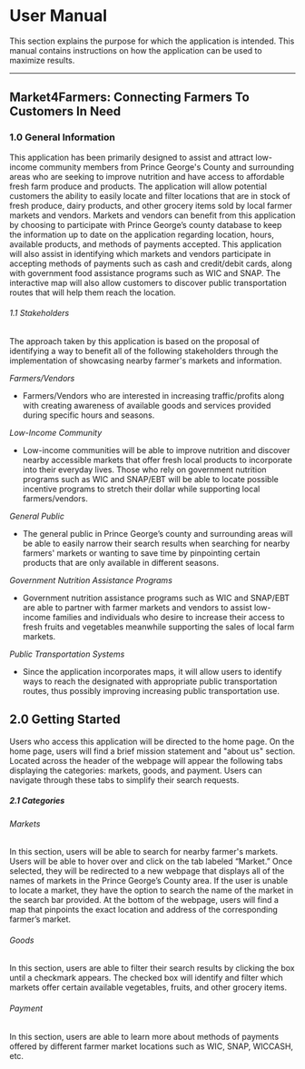 # User Manual

This section explains the purpose for which the application is intended. This manual contains instructions on how the application can be used to maximize results.

---
 
## Market4Farmers: Connecting Farmers To Customers In Need

### 1.0 General Information
This application has been primarily designed to assist and attract low-income community members from Prince George's County and surrounding areas who are seeking to improve nutrition and have access to affordable fresh farm produce and products. The application will allow potential customers the ability to easily locate and filter locations that are in stock of fresh produce, dairy products, and other grocery items sold by local farmer markets and vendors. Markets and vendors can benefit from this application by choosing to participate with Prince George’s county database to keep the information up to date on the application regarding location, hours, available products, and methods of payments accepted. This application will also assist in identifying which markets and vendors participate in accepting methods of payments such as cash and credit/debit cards, along with government food assistance programs such as WIC and SNAP. The interactive map will also allow customers to discover public transportation routes that will help them reach the location. 

###### 1.1 Stakeholders
The approach taken by this application is based on the proposal of identifying a way to benefit all of the following stakeholders through the implementation of showcasing nearby farmer's markets and information. 

*Farmers/Vendors* 

- Farmers/Vendors who are interested in increasing traffic/profits along with creating awareness of available goods and services provided during specific hours and seasons.

*Low-Income Community*

  -   Low-income communities will be able to improve nutrition and discover nearby accessible markets that offer fresh local products to incorporate into their everyday lives. Those who rely on government nutrition programs such as WIC and SNAP/EBT will be able to locate possible incentive programs to stretch their dollar while supporting local farmers/vendors.

*General Public*

 - The general public in Prince George’s county and surrounding areas will be able to easily narrow their search results when searching for nearby farmers' markets or wanting to save time by pinpointing certain products that are only available in different seasons. 
 
*Government Nutrition Assistance Programs*

- Government nutrition assistance programs such as WIC and SNAP/EBT are able to partner with farmer markets and vendors to assist low-income families and individuals who desire to increase their access to fresh fruits and vegetables meanwhile supporting the sales of local farm markets.

*Public Transportation Systems*

- Since the application incorporates maps, it will allow users to identify ways to reach the designated with appropriate public transportation routes, thus possibly improving increasing public transportation use.

 
 
 
## 2.0 Getting Started
Users who access this application will be directed to the home page. On the home page, users will find a brief mission statement and "about us" section. Located across the header of the webpage will appear the following tabs displaying the categories: markets, goods, and payment. Users can navigate through these tabs to simplify their search requests.

#####  2.1 Categories

###### Markets
In this section, users will be able to search for nearby farmer's markets. Users will be able to hover over and click on the tab labeled “Market.” Once selected, they will be redirected to a new webpage that displays all of the names of markets in the Prince George’s County area. If the user is unable to locate a market, they have the option to search the name of the market in the search bar provided. At the bottom of the webpage, users will find a map that pinpoints the exact location and address of the corresponding farmer’s market.
 
 
###### Goods
In this section, users are able to filter their search results by clicking the box until a checkmark appears. The checked box will identify and filter which markets offer certain available vegetables, fruits, and other grocery items. 

###### Payment
In this section, users are able to learn more about methods of payments offered by different farmer market locations such as WIC, SNAP, WICCASH, etc. 
